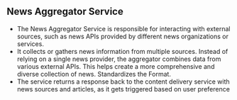 ## News Aggregator Service 

- The News Aggregator Service is responsible for interacting with external sources, such as news APIs provided by different news organizations or services.
- It collects or gathers news information from multiple sources. Instead of relying on a single news provider, the aggregator combines data from various external APIs. This helps create a more comprehensive and diverse collection of news.
  Standardizes the Format.
- The service returns a response back to the content delivery service with news sources and articles, as it gets triggered based on user preference
